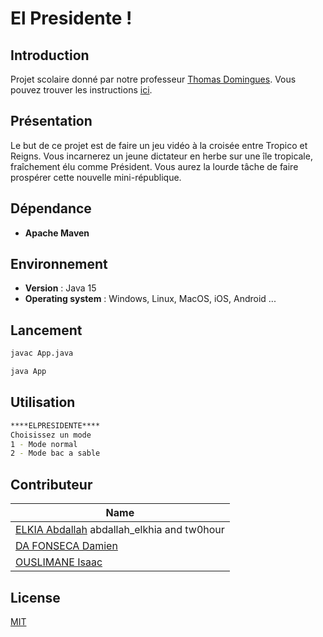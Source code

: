 # El Presidente !



## Introduction
Projet scolaire donné par notre professeur [Thomas Domingues](https://github.com/thomasdom).
Vous pouvez trouver les instructions [ici](https://s3.us-west-2.amazonaws.com/secure.notion-static.com/16b223c0-6a17-4497-b86c-115bd2dc2aba/Consignes_projet_final_-_El_Presidente%21_-_3AL_-_2020_2021.pdf?X-Amz-Algorithm=AWS4-HMAC-SHA256&X-Amz-Credential=AKIAT73L2G45O3KS52Y5%2F20210222%2Fus-west-2%2Fs3%2Faws4_request&X-Amz-Date=20210222T144750Z&X-Amz-Expires=86400&X-Amz-Signature=1f48d0b3fb6a6fb129e2434c445cec799c344114586b0251a92b392e991db095&X-Amz-SignedHeaders=host&response-content-disposition=filename%20%3D%22Consignes%2520projet%2520final%2520-%2520El%2520Presidente%21%2520-%25203AL%2520-%25202020_2021.pdf%22).

## Présentation 
Le but de ce projet est de faire un jeu vidéo à la croisée entre Tropico et Reigns. Vous incarnerez un jeune dictateur en herbe sur une île tropicale, fraîchement élu comme Président. Vous aurez la lourde tâche de faire prospérer cette nouvelle mini-république.

## Dépendance
* **Apache Maven**

## Environnement 
* **Version** : Java 15
* **Operating system** : Windows, Linux, MacOS, iOS, Android ...



## Lancement


```bash
javac App.java
```
```bash
java App
```
## Utilisation

```bash
****ELPRESIDENTE****
Choisissez un mode
1 - Mode normal
2 - Mode bac a sable
```

## Contributeur


| Name  | 
| ------------- | 
| [ELKIA Abdallah](https://github.com/tw0hour)   abdallah_elkhia and tw0hour |
| [DA FONSECA Damien](https://github.com/DaFonsecaDamien)  | 
| [OUSLIMANE Isaac](https://github.com/IsaacOus)  |

## License
[MIT](https://choosealicense.com/licenses/mit/)
